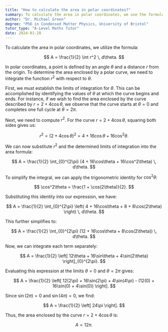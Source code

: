 ```yaml
---
title: "How to calculate the area in polar coordinates?"
summary: To calculate the area in polar coordinates, we use the formula $A = \frac{1}{2} \int (r^2) \, d\theta$.
author: "Dr. Michael Green"
degree: "PhD in Condensed Matter Physics, University of Bristol"
tutor_type: "A-Level Maths Tutor"
date: 2024-01-28
---
```


To calculate the area in polar coordinates, we utilize the formula:

$$
A = \frac{1}{2} \int r^2 \, d\theta.
$$

In polar coordinates, a point is defined by an angle $\theta$ and a distance $r$ from the origin. To determine the area enclosed by a polar curve, we need to integrate the function $r^2$ with respect to $\theta$.

First, we must establish the limits of integration for $\theta$. This can be accomplished by identifying the values of $\theta$ at which the curve begins and ends. For instance, if we wish to find the area enclosed by the curve described by $r = 2 + 4\cos\theta$, we observe that the curve starts at $\theta = 0$ and completes one full cycle at $\theta = 2\pi$.

Next, we need to compute $r^2$. For the curve $r = 2 + 4\cos\theta$, squaring both sides gives us:

$$
r^2 = (2 + 4\cos\theta)^2 = 4 + 16\cos\theta + 16\cos^2\theta.
$$

We can now substitute $r^2$ and the determined limits of integration into the area formula:

$$
A = \frac{1}{2} \int_{0}^{2\pi} (4 + 16\cos\theta + 16\cos^2\theta) \, d\theta.
$$

To simplify the integral, we can apply the trigonometric identity for $\cos^2\theta$:

$$
\cos^2\theta = \frac{1 + \cos(2\theta)}{2}.
$$

Substituting this identity into our expression, we have:

$$
A = \frac{1}{2} \int_{0}^{2\pi} \left( 4 + 16\cos\theta + 8 + 8\cos(2\theta) \right) \, d\theta.
$$

This further simplifies to:

$$
A = \frac{1}{2} \int_{0}^{2\pi} (12 + 16\cos\theta + 8\cos(2\theta)) \, d\theta.
$$

Now, we can integrate each term separately:

$$
A = \frac{1}{2} \left[ 12\theta + 16\sin\theta + 4\sin(2\theta) \right]_{0}^{2\pi}.
$$

Evaluating this expression at the limits $\theta = 0$ and $\theta = 2\pi$ gives:

$$
A = \frac{1}{2} \left[ 12(2\pi) + 16\sin(2\pi) + 4\sin(4\pi) - (12(0) + 16\sin(0) + 4\sin(0)) \right].
$$

Since $\sin(2\pi) = 0$ and $\sin(4\pi) = 0$, we find:

$$
A = \frac{1}{2} \left[ 24\pi \right].
$$

Thus, the area enclosed by the curve $r = 2 + 4\cos\theta$ is:

$$
A = 12\pi.
$$
    